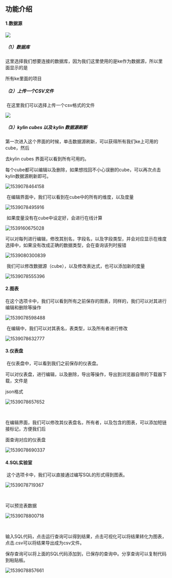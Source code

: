 ## 功能介绍



#### **1.数据源**



![](Typora截图存放\1539049483.jpg)



##### （1）数据库

​	这里选择我们想要连接的数据库，因为我们这里使用的是ke作为数据源，所以里面显示的是

所有ke里面的项目

##### （2）上传一个CSV文件

​	在这里我们可以选择上传一个csv格式的文件



![](Typora截图存放\1539049787.jpg)



##### （3）kylin cubes 以及 kylin 数据源刷新

​	第一次进入这个界面的时候，单击数据源刷新，可以获得所有我们ke上可用的cube，然后

去kylin cubes 界面可以看到所有可用的。

​	每个cube都可以编辑以及删除，如果想找回不小心误删的cube，可以再次点击kylin数据源刷新即可。



![1539078464158](Typora截图存放\1539934032623.png)



​	在编辑界面中，我们可以看到在cube中的所有的维度，以及度量



![1539078495916](Typora截图存放/1539934070619.png)



​	如果度量没有在cube中设定好，会进行在线计算



![1539160675028](Typora截图存放\1539934115486.png)



​	可以对每列进行编辑，修改其别名，字段名，以及字段类型，并会对应显示在维度选择中，如果没有改成正确的数据类型，会在查询该列时报错



![1539080300839](Typora截图存放\1539934171384.png)



​	 我们可以修改数据源（cube），以及修改表达式，也可以添加新的度量



![1539078555396](Typora截图存放\1539934203203.png)



#### **2.图表**

​	在这个选项卡中，我们可以看到所有之前保存的图表，同样的，我们可以对其进行编辑和删除等操作



![1539078598488](Typora截图存放\1539934237541.png)



​	在编辑中，我们可以对其表名，表类型，以及所有者进行修改



![1539078632777](Typora截图存放\1539934262610.png)



#### **3.仪表盘**

​	在仪表盘中，可以看到我们之前保存的仪表盘。

​	可以对仪表盘，进行编辑，以及删除，导出等操作，导出到浏览器自带的下载器下载，文件是

json格式



![1539078657652](Typora截图存放\1539934301024.png)

​	

​	在编辑界面，我们可以修改其仪表盘名，所有者，以及包含的图表，可以添加短链接标记，方便我们后

面查询对应的仪表盘



![1539078690337](Typora截图存放\1539934317179.png)

#### **4.SQL实验室**

​	这个选项卡中，我们可以直接通过编写SQL的形式得到图表。



![1539078719367](Typora截图存放\1539934362795.png)

​	

可以预览表数据



![1539078800718](Typora截图存放\1539934401633.png)

​	

​	输入SQL代码，点击运行查询可以得到结果，点击可视化可以将结果转化为图表，点击.csv可以将结果导出成为csv文件。

​	保存查询可以将上面的SQL代码添加到，已保存的查询中。分享查询可以复制代码到粘贴板。



![1539078857661](Typora截图存放\1539934452340.png)

